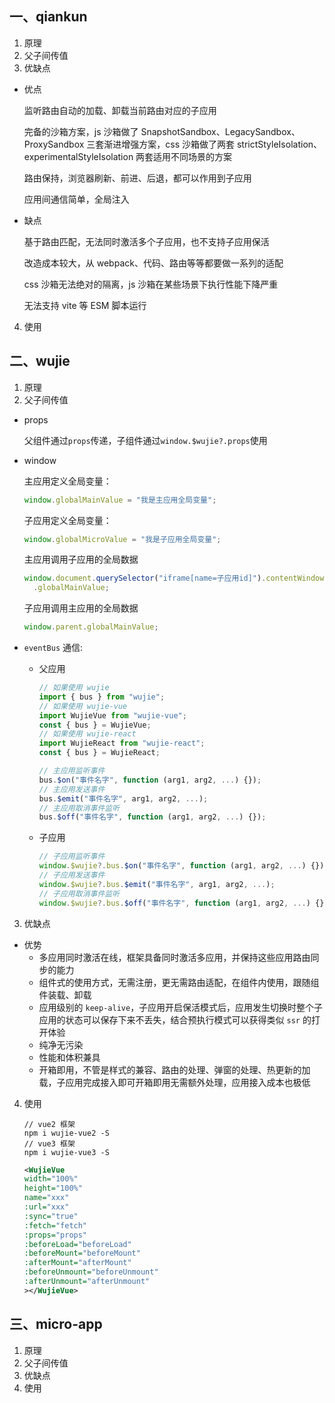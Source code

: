 ## 一、qiankun

1. 原理
2. 父子间传值
3. 优缺点

- 优点

  监听路由自动的加载、卸载当前路由对应的子应用

  完备的沙箱方案，js 沙箱做了 SnapshotSandbox、LegacySandbox、ProxySandbox 三套渐进增强方案，css 沙箱做了两套 strictStyleIsolation、experimentalStyleIsolation 两套适用不同场景的方案

  路由保持，浏览器刷新、前进、后退，都可以作用到子应用

  应用间通信简单，全局注入

- 缺点

  基于路由匹配，无法同时激活多个子应用，也不支持子应用保活

  改造成本较大，从 webpack、代码、路由等等都要做一系列的适配

  css 沙箱无法绝对的隔离，js 沙箱在某些场景下执行性能下降严重

  无法支持 vite 等 ESM 脚本运行

4. 使用

## 二、wujie

1. 原理
2. 父子间传值

- props

  父组件通过`props`传递，子组件通过`window.$wujie?.props`使用

- window

  主应用定义全局变量：

  ```js
  window.globalMainValue = "我是主应用全局变量";
  ```

  子应用定义全局变量：

  ```js
  window.globalMicroValue = "我是子应用全局变量";
  ```

  主应用调用子应用的全局数据

  ```js
  window.document.querySelector("iframe[name=子应用id]").contentWindow
    .globalMainValue;
  ```

  子应用调用主应用的全局数据

  ```js
  window.parent.globalMainValue;
  ```

- `eventBus` 通信:

  - 父应用

    ```js
    // 如果使用 wujie
    import { bus } from "wujie";
    // 如果使用 wujie-vue
    import WujieVue from "wujie-vue";
    const { bus } = WujieVue;
    // 如果使用 wujie-react
    import WujieReact from "wujie-react";
    const { bus } = WujieReact;

    // 主应用监听事件
    bus.$on("事件名字", function (arg1, arg2, ...) {});
    // 主应用发送事件
    bus.$emit("事件名字", arg1, arg2, ...);
    // 主应用取消事件监听
    bus.$off("事件名字", function (arg1, arg2, ...) {});
    ```

  - 子应用
    ```js
    // 子应用监听事件
    window.$wujie?.bus.$on("事件名字", function (arg1, arg2, ...) {});
    // 子应用发送事件
    window.$wujie?.bus.$emit("事件名字", arg1, arg2, ...);
    // 子应用取消事件监听
    window.$wujie?.bus.$off("事件名字", function (arg1, arg2, ...) {});
    ```

3.  优缺点

- 优势
  - 多应用同时激活在线，框架具备同时激活多应用，并保持这些应用路由同步的能力
  - 组件式的使用方式，无需注册，更无需路由适配，在组件内使用，跟随组件装载、卸载
  - 应用级别的 `keep-alive`，子应用开启保活模式后，应用发生切换时整个子应用的状态可以保存下来不丢失，结合预执行模式可以获得类似 `ssr` 的打开体验
  - 纯净无污染
  - 性能和体积兼具
  - 开箱即用，不管是样式的兼容、路由的处理、弹窗的处理、热更新的加载，子应用完成接入即可开箱即用无需额外处理，应用接入成本也极低

4.  使用

    ```shell
    // vue2 框架
    npm i wujie-vue2 -S
    // vue3 框架
    npm i wujie-vue3 -S
    ```

    ```xml
    <WujieVue
    width="100%"
    height="100%"
    name="xxx"
    :url="xxx"
    :sync="true"
    :fetch="fetch"
    :props="props"
    :beforeLoad="beforeLoad"
    :beforeMount="beforeMount"
    :afterMount="afterMount"
    :beforeUnmount="beforeUnmount"
    :afterUnmount="afterUnmount"
    ></WujieVue>
    ```

## 三、micro-app

1. 原理
2. 父子间传值
3. 优缺点
4. 使用

```

```
